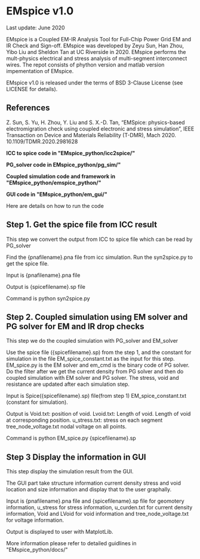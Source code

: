 # EMspice v1.0 

Last update: June 2020

EMspice is a Coupled EM-IR Analysis Tool for Full-Chip Power Grid EM and IR Check and Sign-off. EMspice was developed by Zeyu Sun, Han Zhou, Yibo Liu and Sheldon Tan at UC Riverside in 2020. EMspice performs the mult-physics electrical and stress analysis of multi-segment interconnect wires. The repot consists of phython version and matlab version impementation of EMspice. 

EMspice v1.0 is released under the terms of BSD 3-Clause License (see LICENSE for details). 

## References 

Z. Sun, S. Yu, H. Zhou, Y. Liu and S. X.-D. Tan, “EMSpice: physics-based electromigration check using coupled electronic and stress simulation”, IEEE Transaction on Device and Materials  Reliability (T-DMR), Mach 2020. 10.1109/TDMR.2020.2981628


**ICC to spice code in "EMspice_python/icc2spice/"**

**PG_solver code in EMspice_python/pg_sim/"**

**Coupled simulation code and framework in "EMspice_python/emspice_python/"**

**GUI code in "EMspice_python/em_gui/"**

Here are details on how to run the code

## Step 1. Get the spice file from ICC result

This step we convert the output from ICC to spice file which can be read by PG_solver

Find the {pnafilename}.pna file from icc simulation. Run the syn2spice.py to get the spice file. 

Input is {pnafilename}.pna file

Output is {spicefilename}.sp file

Command is python syn2spice.py

## Step 2. Coupled simulation using EM solver and PG solver for EM and IR drop checks
 
This step we do the coupled simulation with PG_solver and EM_solver

Use the spice file ({spicefilename}.sp) from the step 1, and the constant for simulation in the file EM_spice_constant.txt 
as the input for this step. EM_spice.py  is the EM solver and em_cmd is the binary code of PG solver. 
Do the filter after we get the current density from PG solver and then do coupled simulation with EM solver 
and PG solver. The stress, void and resistance are updated after each simulation step. 

Input is Spice({spicefilename}.sp) file(from step 1) EM_spice_constant.txt (constant for simulation).

Output is Void.txt: position of void. Lvoid.txt: Length of void. Length of void at corresponding position. 
u_stress.txt: stress on each segment tree_node_voltage.txt nodal voltage on all points.

Command is python EM_spice.py {spicefilename}.sp

## Step 3 Display the information in GUI

This step display the simulation result from the GUI. 

The GUI part take structure information current density stress and void location and size information 
and display that to the user graphally. 

Input is {pnafilename}.pna file and {spicefilename}.sp file for geomotery information, u_stress for stress information, u_curden.txt for current density information, Void and LVoid for void information and tree_node_voltage.txt for voltage information. 

Output is displayed to user with MatplotLib. 

More information please refer to detailed guidlines in "EMspice_python/docs/"
